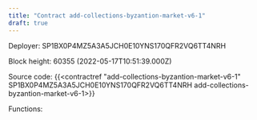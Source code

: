 ```yaml
---
title: "Contract add-collections-byzantion-market-v6-1"
draft: true
---
```

Deployer: SP1BX0P4MZ5A3A5JCH0E10YNS170QFR2VQ6TT4NRH


 



Block height: 60355 (2022-05-17T10:51:39.000Z)

Source code: {{<contractref "add-collections-byzantion-market-v6-1" SP1BX0P4MZ5A3A5JCH0E10YNS170QFR2VQ6TT4NRH add-collections-byzantion-market-v6-1>}}

Functions:



